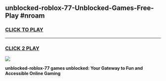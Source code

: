 
## unblocked-roblox-77-Unblocked-Games-Free-Play #nroam
<h3>
<a href="https://us.freeplayer.one?title=unblocked-roblox-77&ref=9M">CLICK TO PLAY</a></h3>
<hr>

<h3>
<a href="https://us.freeplayer.one?title=unblocked-roblox-77&ref=9M">CLICK 2 PLAY</a>
  
</h3>

<a href="https://us.freeplayer.one?title=unblocked-roblox-77&ref=9M"><img src="https://clearcache.store/games.png"></a>


**unblocked-roblox-77 games unblocked: Your Gateway to Fun and Accessible Online Gaming**
